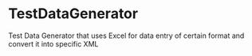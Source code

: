 # TestDataGenerator
Test Data Generator that uses Excel for data entry of certain format and convert it into specific XML
